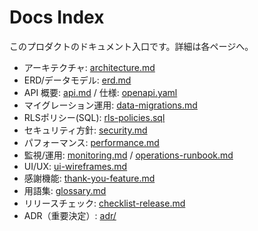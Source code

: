 # Docs Index

このプロダクトのドキュメント入口です。詳細は各ページへ。

- アーキテクチャ: [architecture.md](./architecture.md)
- ERD/データモデル: [erd.md](./erd.md)
- API 概要: [api.md](./api.md) / 仕様: [openapi.yaml](./openapi.yaml)
- マイグレーション運用: [data-migrations.md](./data-migrations.md)
- RLSポリシー(SQL): [rls-policies.sql](./rls-policies.sql)
- セキュリティ方針: [security.md](./security.md)
- パフォーマンス: [performance.md](./performance.md)
- 監視/運用: [monitoring.md](./monitoring.md) / [operations-runbook.md](./operations-runbook.md)
- UI/UX: [ui-wireframes.md](./ui-wireframes.md)
- 感謝機能: [thank-you-feature.md](./thank-you-feature.md)
- 用語集: [glossary.md](./glossary.md)
- リリースチェック: [checklist-release.md](./checklist-release.md)
- ADR（重要決定）: [adr/](./adr/)